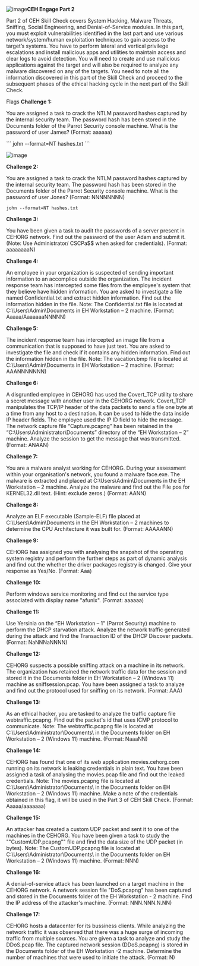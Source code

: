 ![image](https://github.com/user-attachments/assets/34992e73-f1ba-48b9-93a9-7cb3c6c4d619)**CEH Engage Part 2**

Part 2 of CEH Skill Check covers System Hacking, Malware Threats, Sniffing, Social Engineering, and Denial-of-Service modules. In this part, you must exploit vulnerabilities identified in the last part and use various network/system/human exploitation techniques to gain access to the target’s systems. You have to perform lateral and vertical privilege escalations and install malicious apps and utilities to maintain access and clear logs to avoid detection. You will need to create and use malicious applications against the target and will also be required to analyze any malware discovered on any of the targets. You need to note all the information discovered in this part of the Skill Check and proceed to the subsequent phases of the ethical hacking cycle in the next part of the Skill Check.

Flags
**Challenge 1:**

You are assigned a task to crack the NTLM password hashes captured by the internal security team. The password hash has been stored in the Documents folder of the Parrot Security console machine. What is the password of user James? (Format: aaaaaa)

<John the Ripper>
```
john --format=NT hashes.txt
```

![image](https://github.com/user-attachments/assets/db894d31-ff77-4bad-8d6b-f8163108a128)

**Challenge 2:**

You are assigned a task to crack the NTLM password hashes captured by the internal security team. The password hash has been stored in the Documents folder of the Parrot Security console machine. What is the password of user Jones? (Format: NNNNNNNN)

```
john --format=NT hashes.txt
```

**Challenge 3:**

You have been given a task to audit the passwords of a server present in CEHORG network. Find out the password of the user Adam and submit it. (Note: Use Administrator/ CSCPa$$ when asked for credentials). (Format: aaaaaaaaN)

<L0phtCrack>


**Challenge 4:**

An employee in your organization is suspected of sending important information to an accomplice outside the organization. The incident response team has intercepted some files from the employee's system that they believe have hidden information. You are asked to investigate a file named Confidential.txt and extract hidden information. Find out the information hidden in the file. Note: The Confidential.txt file is located at C:\Users\Admin\Documents in EH Workstation – 2 machine. (Format: Aaaaa/AaaaaaaNNNNN)

**Challenge 5:**

The incident response team has intercepted an image file from a communication that is supposed to have just text. You are asked to investigate the file and check if it contains any hidden information. Find out the information hidden in the file. Note: The vacation.bmp file is located at C:\Users\Admin\Documents in EH Workstation – 2 machine. (Format: AAANNNNNNN)

**Challenge 6:**

A disgruntled employee in CEHORG has used the Covert_TCP utility to share a secret message with another user in the CEHORG network. Covert_TCP manipulates the TCP/IP header of the data packets to send a file one byte at a time from any host to a destination. It can be used to hide the data inside IP header fields. The employee used the IP ID field to hide the message. The network capture file “Capture.pcapng” has been retained in the “C:\Users\Administrator\Documents” directory of the “EH Workstation – 2” machine. Analyze the session to get the message that was transmitted. (Format: AN*A*AN)

**Challenge 7:**

You are a malware analyst working for CEHORG. During your assessment within your organisation's network, you found a malware face.exe. The malware is extracted and placed at C:\Users\Admin\Documents in the EH Workstation – 2 machine. Analyze the malware and find out the File pos for KERNEL32.dll text. (Hint: exclude zeros.) (Format: AANN)

**Challenge 8:**

Analyze an ELF executable (Sample-ELF) file placed at C:\Users\Admin\Documents in the EH Workstation – 2 machines to determine the CPU Architecture it was built for. (Format: AAAAANN)

**Challenge 9:**

CEHORG has assigned you with analysing the snapshot of the operating system registry and perform the further steps as part of dynamic analysis and find out the whether the driver packages registry is changed. Give your response as Yes/No. (Format: Aaa)

**Challenge 10:**

Perform windows service monitoring and find out the service type associated with display name "afunix". (Format: aaaaaa)

**Challenge 11:**

Use Yersinia on the “EH Workstation – 1” (Parrot Security) machine to perform the DHCP starvation attack. Analyze the network traffic generated during the attack and find the Transaction ID of the DHCP Discover packets. (Format: NaNNNaNNNN)

**Challenge 12:**

CEHORG suspects a possible sniffing attack on a machine in its network. The organization has retained the network traffic data for the session and stored it in the Documents folder in EH Workstation – 2 (Windows 11) machine as sniffsession.pcap. You have been assigned a task to analyze and find out the protocol used for sniffing on its network. (Format: AAA)

**Challenge 13:**

As an ethical hacker, you are tasked to analyze the traffic capture file webtraffic.pcapng. Find out the packet's id that uses ICMP protocol to communicate. Note: The webtraffic.pcapng file is located at C:\Users\Administrator\Documents\ in the Documents folder on EH Workstation – 2 (Windows 11) machine. (Format: NaaaNN)

**Challenge 14:**

CEHORG has found that one of its web application movies.cehorg.com running on its network is leaking credentials in plain text. You have been assigned a task of analysing the movies.pcap file and find out the leaked credentials. Note: The movies.pcapng file is located at C:\Users\Administrator\Documents\ in the Documents folder on EH Workstation – 2 (Windows 11) machine. Make a note of the credentials obtained in this flag, it will be used in the Part 3 of CEH Skill Check. (Format: Aaaaa/aaaaaaa)

**Challenge 15:**

An attacker has created a custom UDP packet and sent it to one of the machines in the CEHORG. You have been given a task to study the ""CustomUDP.pcapng"" file and find the data size of the UDP packet (in bytes). Note: The CustomUDP.pcapng file is located at C:\Users\Administrator\Documents\ in the Documents folder on EH Workstation – 2 (Windows 11) machine. (Format: NNN)

**Challenge 16:**

A denial-of-service attack has been launched on a target machine in the CEHORG network. A network session file "DoS.pcapng" has been captured and stored in the Documents folder of the EH Workstation - 2 machine. Find the IP address of the attacker's machine. (Format: NNN.NNN.N.NN)

**Challenge 17:**

CEHORG hosts a datacenter for its bussiness clients. While analyzing the network traffic it was observed that there was a huge surge of incoming traffic from multiple sources. You are given a task to analyze and study the DDoS.pcap file. The captured network session (DDoS.pcapng) is stored in the Documents folder of the EH Workstation -2 machine. Determine the number of machines that were used to initiate the attack. (Format: N)

